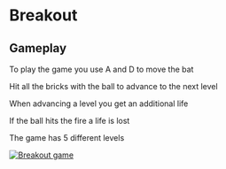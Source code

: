 # Breakout

## Gameplay

To play the game you use A and D to move the bat

Hit all the bricks with the ball to advance to the next level

When advancing a level you get an additional life

If the ball hits the fire a life is lost

The game has 5 different levels

[![Breakout game](https://img.youtube.com/vi/v9R692ljn64/0.jpg)](https://www.youtube.com/watch?v=v9R692ljn64)
